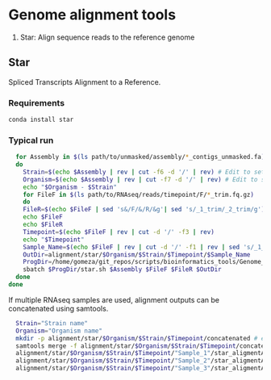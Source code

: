 # Genome alignment tools

1. Star: Align sequence reads to the reference genome

## Star

Spliced Transcripts Alignment to a Reference. 

### Requirements

```bash
conda install star
```

### Typical run

```bash
  for Assembly in $(ls path/to/unmasked/assembly/*_contigs_unmasked.fa)
  do
    Strain=$(echo $Assembly | rev | cut -f6 -d '/' | rev) # Edit to set your ouput directory
    Organism=$(echo $Assembly | rev | cut -f7 -d '/' | rev) # Edit to set your ouput directory
    echo "$Organism - $Strain"
    for FileF in $(ls path/to/RNAseq/reads/timepoint/F/*_trim.fq.gz)
    do
    FileR=$(echo $FileF | sed 's&/F/&/R/&g'| sed 's/_1_trim/_2_trim/g')
    echo $FileF
    echo $FileR
    Timepoint=$(echo $FileF | rev | cut -d '/' -f3 | rev)
    echo "$Timepoint"
    Sample_Name=$(echo $FileF | rev | cut -d '/' -f1 | rev | sed 's/_1_trim.fq.gz//g')
    OutDir=alignment/star/$Organism/$Strain/$Timepoint/$Sample_Name
    ProgDir=/home/gomeza/git_repos/scripts/bioinformatics_tools/Genome_aligners
    sbatch $ProgDir/star.sh $Assembly $FileF $FileR $OutDir
  done
done
```

If multiple RNAseq samples are used, alignment outputs can be concatenated using samtools. 

```bash
  Strain="Strain name"
  Organism="Organism name"
  mkdir -p alignment/star/$Organism/$Strain/$Timepoint/concatenated # e.g.
  samtools merge -f alignment/star/$Organism/$Strain/$Timepoint/concatenated/concatenated.bam \
  alignment/star/$Organism/$Strain/$Timepoint/"Sample_1"/star_aligmentAligned.sortedByCoord.out.bam \
  alignment/star/$Organism/$Strain/$Timepoint/"Sample_2"/star_aligmentAligned.sortedByCoord.out.bam \
  alignment/star/$Organism/$Strain/$Timepoint/"Sample_3"/star_aligmentAligned.sortedByCoord.out.bam
```
